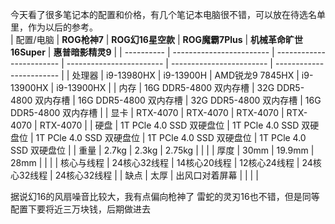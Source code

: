 今天看了很多笔记本的配置和价格，有几个笔记本电脑很不错，可以放在待选名单里，作为以后的参考。  
| 配置/电脑 | **ROG枪神7**             | **ROG幻16星空款**            | **ROG魔霸7Plus**        | **机械革命旷世16Super** | **惠普暗影精灵9**        |
| ---------- | ------------------------ | ------------------------ | ------------------------ | ------------------------ | ------------------------ |
| 处理器     | i9-13980HX               | i9-13900H                | AMD锐龙9 7845HX          | i9-13900HX               | i9-13900HX               |
| 内存       | 16G DDR5-4800 双内存槽   | 32G DDR5-4800 双内存槽   | 16G DDR5-4800 双内存槽   | 32G DDR5-4800 双内存槽   | 16G DDR5-4800 双内存槽   |
| 显卡       | RTX-4070                 | RTX-4070                 | RTX-4070                 | RTX-4070                 | RTX-4070                 |
| 硬盘       | 1T PCle 4.0 SSD 双硬盘位 | 1T PCle 4.0 SSD 双硬盘位 | 1T PCle 4.0 SSD 双硬盘位 | 1T PCle 4.0 SSD 双硬盘位 | 1T PCle 4.0 SSD 双硬盘位 |
| 重量       | 2.7kg                    | 2.3kg                    | 2.75kg                   |                          |                          |
| 厚度       | 30mm                     | 19.9mm                   | 28mm                     |                          |                          |
| 核心与线程 | 24核心32线程             | 14核心20线程             | 12核心24线程             | 24核心32线程             | 24核心32线程             |
| 缺点       | 太厚                     | 出风口对着屏幕           |                          |                          |                          |

据说幻16的风扇噪音比较大，我有点偏向枪神了
雷蛇的灵刃16也不错，但是同等配置下要将近三万块钱，后期做进去
